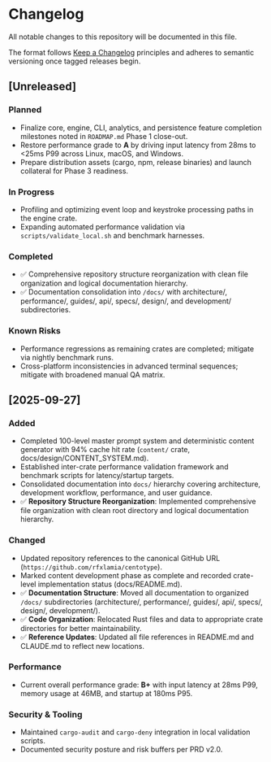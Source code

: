 # Changelog
All notable changes to this repository will be documented in this file.

The format follows [Keep a Changelog](https://keepachangelog.com/en/1.0.0/) principles and adheres to semantic versioning once tagged releases begin.

## [Unreleased]
### Planned
- Finalize core, engine, CLI, analytics, and persistence feature completion milestones noted in `ROADMAP.md` Phase 1 close-out.
- Restore performance grade to **A** by driving input latency from 28ms to <25ms P99 across Linux, macOS, and Windows.
- Prepare distribution assets (cargo, npm, release binaries) and launch collateral for Phase 3 readiness.

### In Progress
- Profiling and optimizing event loop and keystroke processing paths in the engine crate.
- Expanding automated performance validation via `scripts/validate_local.sh` and benchmark harnesses.

### Completed
- ✅ Comprehensive repository structure reorganization with clean file organization and logical documentation hierarchy.
- ✅ Documentation consolidation into `/docs/` with architecture/, performance/, guides/, api/, specs/, design/, and development/ subdirectories.

### Known Risks
- Performance regressions as remaining crates are completed; mitigate via nightly benchmark runs.
- Cross-platform inconsistencies in advanced terminal sequences; mitigate with broadened manual QA matrix.

## [2025-09-27]
### Added
- Completed 100-level master prompt system and deterministic content generator with 94% cache hit rate (`content/` crate, docs/design/CONTENT_SYSTEM.md).
- Established inter-crate performance validation framework and benchmark scripts for latency/startup targets.
- Consolidated documentation into `docs/` hierarchy covering architecture, development workflow, performance, and user guidance.
- ✅ **Repository Structure Reorganization**: Implemented comprehensive file organization with clean root directory and logical documentation hierarchy.

### Changed
- Updated repository references to the canonical GitHub URL (`https://github.com/rfxlamia/centotype`).
- Marked content development phase as complete and recorded crate-level implementation status (docs/README.md).
- ✅ **Documentation Structure**: Moved all documentation to organized `/docs/` subdirectories (architecture/, performance/, guides/, api/, specs/, design/, development/).
- ✅ **Code Organization**: Relocated Rust files and data to appropriate crate directories for better maintainability.
- ✅ **Reference Updates**: Updated all file references in README.md and CLAUDE.md to reflect new locations.

### Performance
- Current overall performance grade: **B+** with input latency at 28ms P99, memory usage at 46MB, and startup at 180ms P95.

### Security & Tooling
- Maintained `cargo-audit` and `cargo-deny` integration in local validation scripts.
- Documented security posture and risk buffers per PRD v2.0.
